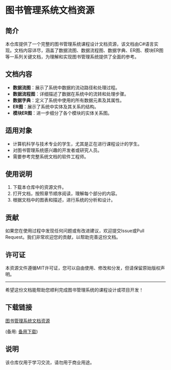 # 图书管理系统文档资源

## 简介

本仓库提供了一个完整的图书管理系统课程设计文档资源，该文档由C#语言实现。文档内容详尽，涵盖了数据流图、数据流程图、数据字典、ER图、模块ER图等一系列关键文档，为理解和实现图书管理系统提供了全面的参考。

## 文档内容

- **数据流图**：展示了系统中数据的流动路径和处理过程。
- **数据流程图**：详细描述了数据在系统中的流转和处理步骤。
- **数据字典**：定义了系统中使用的所有数据元素及其属性。
- **ER图**：展示了系统中实体及其关系的结构。
- **模块ER图**：进一步细分了各个模块的实体关系图。

## 适用对象

- 计算机科学与技术专业的学生，尤其是正在进行课程设计的学生。
- 对图书管理系统感兴趣的开发者或研究人员。
- 需要参考完整系统文档的软件工程师。

## 使用说明

1. 下载本仓库中的资源文件。
2. 打开文档，按照章节顺序阅读，理解每个部分的内容。
3. 根据文档中的图表和描述，进行系统的分析和设计。

## 贡献

如果您在使用过程中发现任何问题或有改进建议，欢迎提交Issue或Pull Request。我们非常欢迎您的贡献，以帮助完善这份文档。

## 许可证

本资源文件遵循MIT许可证，您可以自由使用、修改和分发，但请保留原始版权声明。

---

希望这份文档能帮助您顺利完成图书管理系统的课程设计或项目开发！

## 下载链接
[图书管理系统文档资源](https://pan.quark.cn/s/c1ac7515f80a) 

(备用: [备用下载](https://pan.baidu.com/s/1DNSiHsBXnuWCwO1M62EKmQ?pwd=1234))

## 说明

该仓库仅用于学习交流，请勿用于商业用途。
